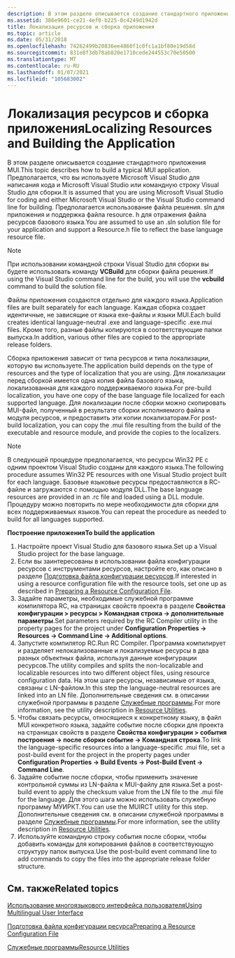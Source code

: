 ```yaml
---
description: В этом разделе описывается создание стандартного приложения MUI.
ms.assetid: 386e9601-ce21-4ef0-b225-0c4249d1942d
title: Локализация ресурсов и сборка приложения
ms.topic: article
ms.date: 05/31/2018
ms.openlocfilehash: 74262499b20836ee4860f1c0fc1a1bf80e19d58d
ms.sourcegitcommit: 831e8f3db78ab820e1710cede244553c70e50500
ms.translationtype: MT
ms.contentlocale: ru-RU
ms.lasthandoff: 01/07/2021
ms.locfileid: "105683002"
---
```

# <a name="localizing-resources-and-building-the-application"></a><span data-ttu-id="1686d-103">Локализация ресурсов и сборка приложения</span><span class="sxs-lookup"><span data-stu-id="1686d-103">Localizing Resources and Building the Application</span></span>

<span data-ttu-id="1686d-104">В этом разделе описывается создание стандартного приложения MUI.</span><span class="sxs-lookup"><span data-stu-id="1686d-104">This topic describes how to build a typical MUI application.</span></span> <span data-ttu-id="1686d-105">Предполагается, что вы используете Microsoft Visual Studio для написания кода и Microsoft Visual Studio или командную строку Visual Studio для сборки.</span><span class="sxs-lookup"><span data-stu-id="1686d-105">It is assumed that you are using Microsoft Visual Studio for coding and either Microsoft Visual Studio or the Visual Studio command line for building.</span></span> <span data-ttu-id="1686d-106">Предполагается использование файла решения. sln для приложения и поддержка файла resource. h для отражения файла ресурсов базового языка.</span><span class="sxs-lookup"><span data-stu-id="1686d-106">You are assumed to use an .sln solution file for your application and support a Resource.h file to reflect the base language resource file.</span></span>

> [!Note]  
> <span data-ttu-id="1686d-107">При использовании командной строки Visual Studio для сборки вы будете использовать команду **VCBuild** для сборки файла решения.</span><span class="sxs-lookup"><span data-stu-id="1686d-107">If using the Visual Studio command line for the build, you will use the **vcbuild** command to build the solution file.</span></span>

 

<span data-ttu-id="1686d-108">Файлы приложения создаются отдельно для каждого языка.</span><span class="sxs-lookup"><span data-stu-id="1686d-108">Application files are built separately for each language.</span></span> <span data-ttu-id="1686d-109">Каждая сборка создает идентичные, не зависящие от языка exe-файлы и языки MUI.</span><span class="sxs-lookup"><span data-stu-id="1686d-109">Each build creates identical language-neutral .exe and language-specific .exe.mui files.</span></span> <span data-ttu-id="1686d-110">Кроме того, разные файлы копируются в соответствующие папки выпуска.</span><span class="sxs-lookup"><span data-stu-id="1686d-110">In addition, various other files are copied to the appropriate release folders.</span></span>

<span data-ttu-id="1686d-111">Сборка приложения зависит от типа ресурсов и типа локализации, которую вы используете.</span><span class="sxs-lookup"><span data-stu-id="1686d-111">The application build depends on the type of resources and the type of localization that you are using.</span></span> <span data-ttu-id="1686d-112">Для локализации перед сборкой имеется одна копия файла базового языка, локализованная для каждого поддерживаемого языка.</span><span class="sxs-lookup"><span data-stu-id="1686d-112">For pre-build localization, you have one copy of the base language file localized for each supported language.</span></span> <span data-ttu-id="1686d-113">Для локализации после сборки можно скопировать MUI-файл, полученный в результате сборки исполняемого файла и модуля ресурсов, и предоставить эти копии локализаторам.</span><span class="sxs-lookup"><span data-stu-id="1686d-113">For post-build localization, you can copy the .mui file resulting from the build of the executable and resource module, and provide the copies to the localizers.</span></span>

> [!Note]  
> <span data-ttu-id="1686d-114">В следующей процедуре предполагается, что ресурсы Win32 PE с одним проектом Visual Studio созданы для каждого языка.</span><span class="sxs-lookup"><span data-stu-id="1686d-114">The following procedure assumes Win32 PE resources with one Visual Studio project built for each language.</span></span> <span data-ttu-id="1686d-115">Базовые языковые ресурсы предоставляются в RC-файле и загружаются с помощью модуля DLL.</span><span class="sxs-lookup"><span data-stu-id="1686d-115">The base language resources are provided in an .rc file and loaded using a DLL module.</span></span> <span data-ttu-id="1686d-116">Процедуру можно повторить по мере необходимости для сборки для всех поддерживаемых языков.</span><span class="sxs-lookup"><span data-stu-id="1686d-116">You can repeat the procedure as needed to build for all languages supported.</span></span>

 

<span data-ttu-id="1686d-117">**Построение приложения**</span><span class="sxs-lookup"><span data-stu-id="1686d-117">**To build the application**</span></span>

1.  <span data-ttu-id="1686d-118">Настройте проект Visual Studio для базового языка.</span><span class="sxs-lookup"><span data-stu-id="1686d-118">Set up a Visual Studio project for the base language.</span></span>
2.  <span data-ttu-id="1686d-119">Если вы заинтересованы в использовании файла конфигурации ресурсов с инструментами ресурсов, настройте его, как описано в разделе [Подготовка файла конфигурации ресурсов](preparing-a-resource-configuration-file.md).</span><span class="sxs-lookup"><span data-stu-id="1686d-119">If interested in using a resource configuration file with the resource tools, set one up as described in [Preparing a Resource Configuration File](preparing-a-resource-configuration-file.md).</span></span>
3.  <span data-ttu-id="1686d-120">Задайте параметры, необходимые служебной программе компилятора RC, на страницах свойств проекта в разделе **Свойства конфигурации > ресурсы > Командная строка → дополнительные параметры**.</span><span class="sxs-lookup"><span data-stu-id="1686d-120">Set parameters required by the RC Compiler utility in the property pages for the project under **Configuration Properties → Resources → Command Line → Additional options**.</span></span>
4.  <span data-ttu-id="1686d-121">Запустите компилятор RC.</span><span class="sxs-lookup"><span data-stu-id="1686d-121">Run RC Compiler.</span></span> <span data-ttu-id="1686d-122">Программа компилирует и разделяет нелокализованные и локализуемые ресурсы в два разных объектных файла, используя данные конфигурации ресурсов.</span><span class="sxs-lookup"><span data-stu-id="1686d-122">The utility compiles and splits the non-localizable and localizable resources into two different object files, using resource configuration data.</span></span> <span data-ttu-id="1686d-123">На этом шаге ресурсы, независимые от языка, связаны с LN-файлом.</span><span class="sxs-lookup"><span data-stu-id="1686d-123">In this step the language-neutral resources are linked into an LN file.</span></span> <span data-ttu-id="1686d-124">Дополнительные сведения см. в описании служебной программы в разделе [Служебные программы](resource-utilities.md).</span><span class="sxs-lookup"><span data-stu-id="1686d-124">For more information, see the utility description in [Resource Utilities](resource-utilities.md).</span></span>
5.  <span data-ttu-id="1686d-125">Чтобы связать ресурсы, относящиеся к конкретному языку, в файл MUI конкретного языка, задайте событие после сборки для проекта на страницах свойств в разделе **Свойства конфигурации > события построения → после сборки событие → Командная строка**.</span><span class="sxs-lookup"><span data-stu-id="1686d-125">To link the language-specific resources into a language-specific .mui file, set a post-build event for the project in the property pages under **Configuration Properties → Build Events → Post-Build Event → Command Line**.</span></span>
6.  <span data-ttu-id="1686d-126">Задайте событие после сборки, чтобы применить значение контрольной суммы из LN-файла к MUI-файлу для языка.</span><span class="sxs-lookup"><span data-stu-id="1686d-126">Set a post-build event to apply the checksum value from the LN file to the .mui file for the language.</span></span> <span data-ttu-id="1686d-127">Для этого шага можно использовать служебную программу МУИРКТ.</span><span class="sxs-lookup"><span data-stu-id="1686d-127">You can use the MUIRCT utility for this step.</span></span> <span data-ttu-id="1686d-128">Дополнительные сведения см. в описании служебной программы в разделе [Служебные программы](resource-utilities.md).</span><span class="sxs-lookup"><span data-stu-id="1686d-128">For more information, see the utility description in [Resource Utilities](resource-utilities.md).</span></span>
7.  <span data-ttu-id="1686d-129">Используйте командную строку события после сборки, чтобы добавить команды для копирования файлов в соответствующую структуру папок выпуска.</span><span class="sxs-lookup"><span data-stu-id="1686d-129">Use the post-build event command line to add commands to copy the files into the appropriate release folder structure.</span></span>

## <a name="related-topics"></a><span data-ttu-id="1686d-130">См. также</span><span class="sxs-lookup"><span data-stu-id="1686d-130">Related topics</span></span>

<dl> <dt>

[<span data-ttu-id="1686d-131">Использование многоязыкового интерфейса пользователя</span><span class="sxs-lookup"><span data-stu-id="1686d-131">Using Multilingual User Interface</span></span>](using-multilingual-user-interface.md)
</dt> <dt>

[<span data-ttu-id="1686d-132">Подготовка файла конфигурации ресурса</span><span class="sxs-lookup"><span data-stu-id="1686d-132">Preparing a Resource Configuration File</span></span>](preparing-a-resource-configuration-file.md)
</dt> <dt>

[<span data-ttu-id="1686d-133">Служебные программы</span><span class="sxs-lookup"><span data-stu-id="1686d-133">Resource Utilities</span></span>](resource-utilities.md)
</dt> </dl>

 

 



